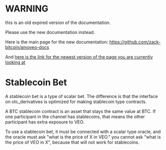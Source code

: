 WARNING
========

this is an old expired version of the documentation.

Please use the new documentation instead. 

Here is the main page for the new documentation: https://github.com/zack-bitcoin/amoveo-docs 

And [here is the link for the newest version of the page you are currently looking at](https://github.com/zack-bitcoin/amoveo-docs/blob/master//light_node/glossary/stablecoin_bet.md)

Stablecoin Bet
===========

A stablecoin bet is a type of scalar bet. The difference is that the interface on otc_derivatives is optimized for making stablecoin type contracts.

A BTC stablecoin contract is an asset that stays the same value at BTC. If one participant in the channel has stablecoins, that means the other participant has extra exposure to VEO.

To use a stablecoin bet, it must be connected with a scalar type oracle, and the oracle must ask "what is the price of X in VEO." you cannot ask "what is the price of VEO in X", because that will not work for stablecoins.